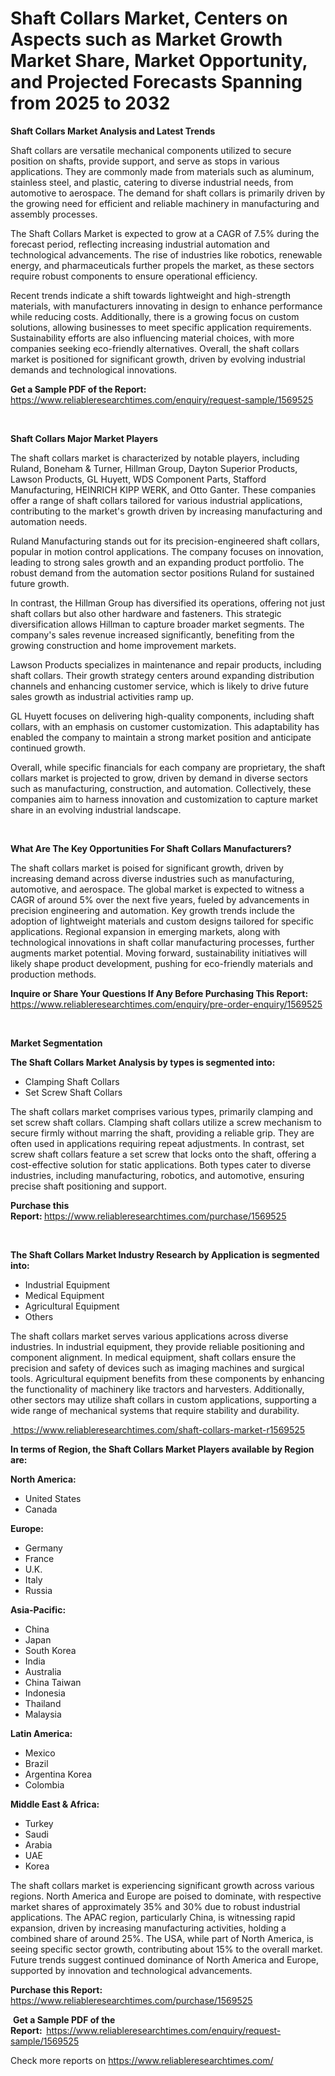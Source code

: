 <p><h1>Shaft Collars Market, Centers on Aspects such as Market Growth Market Share, Market Opportunity, and Projected Forecasts Spanning from 2025 to 2032</h1></p><p><strong>Shaft Collars Market Analysis and Latest Trends</strong></p>
<p><p>Shaft collars are versatile mechanical components utilized to secure position on shafts, provide support, and serve as stops in various applications. They are commonly made from materials such as aluminum, stainless steel, and plastic, catering to diverse industrial needs, from automotive to aerospace. The demand for shaft collars is primarily driven by the growing need for efficient and reliable machinery in manufacturing and assembly processes.</p><p>The Shaft Collars Market is expected to grow at a CAGR of 7.5% during the forecast period, reflecting increasing industrial automation and technological advancements. The rise of industries like robotics, renewable energy, and pharmaceuticals further propels the market, as these sectors require robust components to ensure operational efficiency. </p><p>Recent trends indicate a shift towards lightweight and high-strength materials, with manufacturers innovating in design to enhance performance while reducing costs. Additionally, there is a growing focus on custom solutions, allowing businesses to meet specific application requirements. Sustainability efforts are also influencing material choices, with more companies seeking eco-friendly alternatives. Overall, the shaft collars market is positioned for significant growth, driven by evolving industrial demands and technological innovations.</p></p>
<p><strong>Get a Sample PDF of the Report:&nbsp;</strong> <a href="https://www.reliableresearchtimes.com/enquiry/request-sample/1569525?utm_campaign=3581&utm_medium=2&utm_source=Github&utm_content=ia&utm_term=25032025&utm_id=shaft-collars">https://www.reliableresearchtimes.com/enquiry/request-sample/1569525</a></p>
<p>&nbsp;</p>
<p><strong>Shaft Collars Major Market Players</strong></p>
<p><p>The shaft collars market is characterized by notable players, including Ruland, Boneham & Turner, Hillman Group, Dayton Superior Products, Lawson Products, GL Huyett, WDS Component Parts, Stafford Manufacturing, HEINRICH KIPP WERK, and Otto Ganter. These companies offer a range of shaft collars tailored for various industrial applications, contributing to the market's growth driven by increasing manufacturing and automation needs.</p><p>Ruland Manufacturing stands out for its precision-engineered shaft collars, popular in motion control applications. The company focuses on innovation, leading to strong sales growth and an expanding product portfolio. The robust demand from the automation sector positions Ruland for sustained future growth.</p><p>In contrast, the Hillman Group has diversified its operations, offering not just shaft collars but also other hardware and fasteners. This strategic diversification allows Hillman to capture broader market segments. The company's sales revenue increased significantly, benefiting from the growing construction and home improvement markets.</p><p>Lawson Products specializes in maintenance and repair products, including shaft collars. Their growth strategy centers around expanding distribution channels and enhancing customer service, which is likely to drive future sales growth as industrial activities ramp up.</p><p>GL Huyett focuses on delivering high-quality components, including shaft collars, with an emphasis on customer customization. This adaptability has enabled the company to maintain a strong market position and anticipate continued growth.</p><p>Overall, while specific financials for each company are proprietary, the shaft collars market is projected to grow, driven by demand in diverse sectors such as manufacturing, construction, and automation. Collectively, these companies aim to harness innovation and customization to capture market share in an evolving industrial landscape.</p></p>
<p>&nbsp;</p>
<p><strong>What Are The Key Opportunities For Shaft Collars Manufacturers?</strong></p>
<p><p>The shaft collars market is poised for significant growth, driven by increasing demand across diverse industries such as manufacturing, automotive, and aerospace. The global market is expected to witness a CAGR of around 5% over the next five years, fueled by advancements in precision engineering and automation. Key growth trends include the adoption of lightweight materials and custom designs tailored for specific applications. Regional expansion in emerging markets, along with technological innovations in shaft collar manufacturing processes, further augments market potential. Moving forward, sustainability initiatives will likely shape product development, pushing for eco-friendly materials and production methods.</p></p>
<p><strong>Inquire or Share Your Questions If Any Before Purchasing This Report:</strong> <a href="https://www.reliableresearchtimes.com/enquiry/pre-order-enquiry/1569525?utm_campaign=3581&utm_medium=2&utm_source=Github&utm_content=ia&utm_term=25032025&utm_id=shaft-collars">https://www.reliableresearchtimes.com/enquiry/pre-order-enquiry/1569525</a></p>
<p>&nbsp;</p>
<p><strong>Market Segmentation</strong></p>
<p><strong>The Shaft Collars Market Analysis by types is segmented into:</strong></p>
<p><ul><li>Clamping Shaft Collars</li><li>Set Screw Shaft Collars</li></ul></p>
<p><p>The shaft collars market comprises various types, primarily clamping and set screw shaft collars. Clamping shaft collars utilize a screw mechanism to secure firmly without marring the shaft, providing a reliable grip. They are often used in applications requiring repeat adjustments. In contrast, set screw shaft collars feature a set screw that locks onto the shaft, offering a cost-effective solution for static applications. Both types cater to diverse industries, including manufacturing, robotics, and automotive, ensuring precise shaft positioning and support.</p></p>
<p><strong>Purchase this Report:&nbsp;</strong><a href="https://www.reliableresearchtimes.com/purchase/1569525?utm_campaign=3581&utm_medium=2&utm_source=Github&utm_content=ia&utm_term=25032025&utm_id=shaft-collars">https://www.reliableresearchtimes.com/purchase/1569525</a></p>
<p>&nbsp;</p>
<p><strong>The Shaft Collars Market Industry Research by Application is segmented into:</strong></p>
<p><ul><li>Industrial Equipment</li><li>Medical Equipment</li><li>Agricultural Equipment</li><li>Others</li></ul></p>
<p><p>The shaft collars market serves various applications across diverse industries. In industrial equipment, they provide reliable positioning and component alignment. In medical equipment, shaft collars ensure the precision and safety of devices such as imaging machines and surgical tools. Agricultural equipment benefits from these components by enhancing the functionality of machinery like tractors and harvesters. Additionally, other sectors may utilize shaft collars in custom applications, supporting a wide range of mechanical systems that require stability and durability.</p></p>
<p><a href="https://www.reliableresearchtimes.com/shaft-collars-market-r1569525?utm_campaign=3581&utm_medium=2&utm_source=Github&utm_content=ia&utm_term=25032025&utm_id=shaft-collars">&nbsp;https://www.reliableresearchtimes.com/shaft-collars-market-r1569525</a></p>
<p><strong>In terms of Region, the Shaft Collars Market Players available by Region are:</strong></p>
<p>
    <p> <strong> North America: </strong>
        <ul>
            <li>United States</li>
            <li>Canada</li>
        </ul>
        </p> 
    <p> <strong> Europe: </strong>
        <ul>
            <li>Germany</li>
            <li>France</li>
            <li>U.K.</li>
            <li>Italy</li>
            <li>Russia</li>
        </ul>
        </p> 
    <p> <strong> Asia-Pacific: </strong>
        <ul>
            <li>China</li>
            <li>Japan</li>
            <li>South Korea</li>
            <li>India</li>
            <li>Australia</li>
            <li>China Taiwan</li>
            <li>Indonesia</li>
            <li>Thailand</li>
            <li>Malaysia</li>
        </ul>
        </p> 
    <p> <strong> Latin America: </strong>
        <ul>
            <li>Mexico</li>
            <li>Brazil</li>
            <li>Argentina Korea</li>
            <li>Colombia</li>
        </ul>
        </p> 
    <p> <strong> Middle East & Africa: </strong>
        <ul>
            <li>Turkey</li>
            <li>Saudi</li>
            <li>Arabia</li>
            <li>UAE</li>
            <li>Korea</li>
        </ul>
    </p>
    </p>
<p><p>The shaft collars market is experiencing significant growth across various regions. North America and Europe are poised to dominate, with respective market shares of approximately 35% and 30% due to robust industrial applications. The APAC region, particularly China, is witnessing rapid expansion, driven by increasing manufacturing activities, holding a combined share of around 25%. The USA, while part of North America, is seeing specific sector growth, contributing about 15% to the overall market. Future trends suggest continued dominance of North America and Europe, supported by innovation and technological advancements.</p></p>
<p><strong>Purchase this Report: </strong><a href="https://www.reliableresearchtimes.com/purchase/1569525?utm_campaign=3581&utm_medium=2&utm_source=Github&utm_content=ia&utm_term=25032025&utm_id=shaft-collars">https://www.reliableresearchtimes.com/purchase/1569525</a></p>
<p>&nbsp;<strong>Get a Sample PDF of the Report:&nbsp;&nbsp;</strong><a href="https://www.reliableresearchtimes.com/enquiry/request-sample/1569525?utm_campaign=3581&utm_medium=2&utm_source=Github&utm_content=ia&utm_term=25032025&utm_id=shaft-collars">https://www.reliableresearchtimes.com/enquiry/request-sample/1569525</a></p>
<p><strong></strong></p>
<p>Check more reports on <a href="https://www.reliableresearchtimes.com/?utm_campaign=3581&utm_medium=2&utm_source=Github&utm_content=ia&utm_term=25032025&utm_id=shaft-collars">https://www.reliableresearchtimes.com/</a></p>